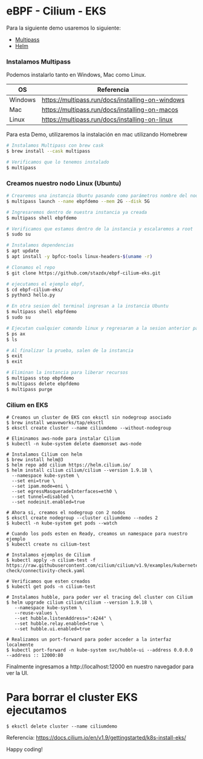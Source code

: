 # eBPF - Cilium - EKS

Para la siguiente demo usaremos lo siguiente:

- [Multipass](https://multipass.run/)
- [Helm](https://helm.sh/)

### Instalamos Multipass

Podemos instalarlo tanto en Windows, Mac como Linux.

| OS | Referencia |
| ------ | ------ |
| Windows | https://multipass.run/docs/installing-on-windows |
| Mac | https://multipass.run/docs/installing-on-macos |
| Linux | https://multipass.run/docs/installing-on-linux |

Para esta Demo, utilizaremos la instalación en mac utilizando Homebrew

```sh
# Instalamos Multipass con brew cask
$ brew install --cask multipass

# Verificamos que lo tenemos instalado
$ multipass
```

### Creamos nuestro nodo Linux (Ubuntu)

```sh
# Crearemos una instancia Ubuntu pasando como parámetros nombre del nodo, ram y disco que le asignaremos
$ multipass launch --name ebpfdemo --mem 2G --disk 5G

# Ingresaremos dentro de nuestra instancia ya creada
$ multipass shell ebpfdemo

# Verificamos que estamos dentro de la instancia y escalaremos a root
$ sudo su

# Instalamos dependencias
$ apt update
$ apt install -y bpfcc-tools linux-headers-$(uname -r)

# Clonamos el repo
$ git clone https://github.com/stazdx/ebpf-cilium-eks.git

# ejecutamos el ejemplo ebpf, 
$ cd ebpf-cilium-eks/
$ python3 hello.py

# En otra sesion del terminal ingresan a la instancia Ubuntu 
$ multipass shell ebpfdemo
$ sudo su

# Ejecutan cualquier comando linux y regresaran a la sesion anterior para ver las trazas resultado
$ ps ax
$ ls

# Al finalizar la prueba, salen de la instancia
$ exit
$ exit

# Eliminan la instancia para liberar recursos
$ multipass stop ebpfdemo
$ multipass delete ebpfdemo
$ multipass purge

```

### Cilium en EKS

```
# Creamos un cluster de EKS con eksctl sin nodegroup asociado
$ brew install weaveworks/tap/eksctl
$ eksctl create cluster --name ciliumdemo --without-nodegroup

# Eliminamos aws-node para instalar Cilium 
$ kubectl -n kube-system delete daemonset aws-node

# Instalamos Cilium con helm
$ brew install helm@3
$ helm repo add cilium https://helm.cilium.io/
$ helm install cilium cilium/cilium --version 1.9.18 \
  --namespace kube-system \
  --set eni=true \
  --set ipam.mode=eni \
  --set egressMasqueradeInterfaces=eth0 \
  --set tunnel=disabled \
  --set nodeinit.enabled=true

# Ahora si, creamos el nodegroup con 2 nodos
$ eksctl create nodegroup --cluster ciliumdemo --nodes 2
$ kubectl -n kube-system get pods --watch

# Cuando los pods esten en Ready, creamos un namespace para nuestro ejemplo
$ kubectl create ns cilium-test

# Instalamos ejemplos de Cilium
$ kubectl apply -n cilium-test -f https://raw.githubusercontent.com/cilium/cilium/v1.9/examples/kubernetes/connectivity-check/connectivity-check.yaml

# Verificamos que esten creados
$ kubectl get pods -n cilium-test

# Instalamos hubble, para poder ver el tracing del cluster con Cilium
$ helm upgrade cilium cilium/cilium --version 1.9.18 \
   --namespace kube-system \
   --reuse-values \
   --set hubble.listenAddress=":4244" \
   --set hubble.relay.enabled=true \
   --set hubble.ui.enabled=true

# Realizamos un port-forward para poder acceder a la interfaz localmente
$ kubectl port-forward -n kube-system svc/hubble-ui --address 0.0.0.0 --address :: 12000:80
```

Finalmente ingresamos a http://localhost:12000 en nuestro navegador para ver la UI.

# Para borrar el cluster EKS ejecutamos

```
$ eksctl delete cluster --name ciliumdemo
```

Referencia: https://docs.cilium.io/en/v1.9/gettingstarted/k8s-install-eks/



Happy coding! 
